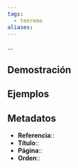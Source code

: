 ```yaml
---
tags:
  - teorema
aliases:
---
```

...

## Demostración

## Ejemplos

## Metadatos
- **Referencia**::
- **Título**::
- **Página**::
- **Orden**::
